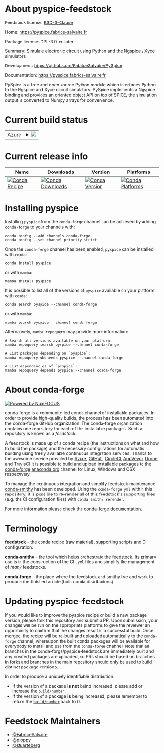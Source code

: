 About pyspice-feedstock
=======================

Feedstock license: [BSD-3-Clause](https://github.com/conda-forge/pyspice-feedstock/blob/main/LICENSE.txt)

Home: https://pyspice.fabrice-salvaire.fr

Package license: GPL-3.0-or-later

Summary: Simulate electronic circuit using Python and the Ngspice / Xyce simulators

Development: https://github.com/FabriceSalvaire/PySpice

Documentation: https://pyspice.fabrice-salvaire.fr

PySpice is a free and open source Python module which interfaces Python to
the Ngspice and Xyce circuit simulators. PySpice implements a Ngspice
binding and provides an oriented object API on top of SPICE, the simulation
output is converted to Numpy arrays for convenience.


Current build status
====================


<table>
    
  <tr>
    <td>Azure</td>
    <td>
      <details>
        <summary>
          <a href="https://dev.azure.com/conda-forge/feedstock-builds/_build/latest?definitionId=9693&branchName=main">
            <img src="https://dev.azure.com/conda-forge/feedstock-builds/_apis/build/status/pyspice-feedstock?branchName=main">
          </a>
        </summary>
        <table>
          <thead><tr><th>Variant</th><th>Status</th></tr></thead>
          <tbody><tr>
              <td>linux_64_python3.10.____cpython</td>
              <td>
                <a href="https://dev.azure.com/conda-forge/feedstock-builds/_build/latest?definitionId=9693&branchName=main">
                  <img src="https://dev.azure.com/conda-forge/feedstock-builds/_apis/build/status/pyspice-feedstock?branchName=main&jobName=linux&configuration=linux%20linux_64_python3.10.____cpython" alt="variant">
                </a>
              </td>
            </tr><tr>
              <td>linux_64_python3.11.____cpython</td>
              <td>
                <a href="https://dev.azure.com/conda-forge/feedstock-builds/_build/latest?definitionId=9693&branchName=main">
                  <img src="https://dev.azure.com/conda-forge/feedstock-builds/_apis/build/status/pyspice-feedstock?branchName=main&jobName=linux&configuration=linux%20linux_64_python3.11.____cpython" alt="variant">
                </a>
              </td>
            </tr><tr>
              <td>linux_64_python3.12.____cpython</td>
              <td>
                <a href="https://dev.azure.com/conda-forge/feedstock-builds/_build/latest?definitionId=9693&branchName=main">
                  <img src="https://dev.azure.com/conda-forge/feedstock-builds/_apis/build/status/pyspice-feedstock?branchName=main&jobName=linux&configuration=linux%20linux_64_python3.12.____cpython" alt="variant">
                </a>
              </td>
            </tr><tr>
              <td>linux_64_python3.13.____cp313</td>
              <td>
                <a href="https://dev.azure.com/conda-forge/feedstock-builds/_build/latest?definitionId=9693&branchName=main">
                  <img src="https://dev.azure.com/conda-forge/feedstock-builds/_apis/build/status/pyspice-feedstock?branchName=main&jobName=linux&configuration=linux%20linux_64_python3.13.____cp313" alt="variant">
                </a>
              </td>
            </tr><tr>
              <td>linux_64_python3.9.____cpython</td>
              <td>
                <a href="https://dev.azure.com/conda-forge/feedstock-builds/_build/latest?definitionId=9693&branchName=main">
                  <img src="https://dev.azure.com/conda-forge/feedstock-builds/_apis/build/status/pyspice-feedstock?branchName=main&jobName=linux&configuration=linux%20linux_64_python3.9.____cpython" alt="variant">
                </a>
              </td>
            </tr><tr>
              <td>osx_64_python3.10.____cpython</td>
              <td>
                <a href="https://dev.azure.com/conda-forge/feedstock-builds/_build/latest?definitionId=9693&branchName=main">
                  <img src="https://dev.azure.com/conda-forge/feedstock-builds/_apis/build/status/pyspice-feedstock?branchName=main&jobName=osx&configuration=osx%20osx_64_python3.10.____cpython" alt="variant">
                </a>
              </td>
            </tr><tr>
              <td>osx_64_python3.11.____cpython</td>
              <td>
                <a href="https://dev.azure.com/conda-forge/feedstock-builds/_build/latest?definitionId=9693&branchName=main">
                  <img src="https://dev.azure.com/conda-forge/feedstock-builds/_apis/build/status/pyspice-feedstock?branchName=main&jobName=osx&configuration=osx%20osx_64_python3.11.____cpython" alt="variant">
                </a>
              </td>
            </tr><tr>
              <td>osx_64_python3.12.____cpython</td>
              <td>
                <a href="https://dev.azure.com/conda-forge/feedstock-builds/_build/latest?definitionId=9693&branchName=main">
                  <img src="https://dev.azure.com/conda-forge/feedstock-builds/_apis/build/status/pyspice-feedstock?branchName=main&jobName=osx&configuration=osx%20osx_64_python3.12.____cpython" alt="variant">
                </a>
              </td>
            </tr><tr>
              <td>osx_64_python3.13.____cp313</td>
              <td>
                <a href="https://dev.azure.com/conda-forge/feedstock-builds/_build/latest?definitionId=9693&branchName=main">
                  <img src="https://dev.azure.com/conda-forge/feedstock-builds/_apis/build/status/pyspice-feedstock?branchName=main&jobName=osx&configuration=osx%20osx_64_python3.13.____cp313" alt="variant">
                </a>
              </td>
            </tr><tr>
              <td>osx_64_python3.9.____cpython</td>
              <td>
                <a href="https://dev.azure.com/conda-forge/feedstock-builds/_build/latest?definitionId=9693&branchName=main">
                  <img src="https://dev.azure.com/conda-forge/feedstock-builds/_apis/build/status/pyspice-feedstock?branchName=main&jobName=osx&configuration=osx%20osx_64_python3.9.____cpython" alt="variant">
                </a>
              </td>
            </tr><tr>
              <td>win_64_python3.10.____cpython</td>
              <td>
                <a href="https://dev.azure.com/conda-forge/feedstock-builds/_build/latest?definitionId=9693&branchName=main">
                  <img src="https://dev.azure.com/conda-forge/feedstock-builds/_apis/build/status/pyspice-feedstock?branchName=main&jobName=win&configuration=win%20win_64_python3.10.____cpython" alt="variant">
                </a>
              </td>
            </tr><tr>
              <td>win_64_python3.11.____cpython</td>
              <td>
                <a href="https://dev.azure.com/conda-forge/feedstock-builds/_build/latest?definitionId=9693&branchName=main">
                  <img src="https://dev.azure.com/conda-forge/feedstock-builds/_apis/build/status/pyspice-feedstock?branchName=main&jobName=win&configuration=win%20win_64_python3.11.____cpython" alt="variant">
                </a>
              </td>
            </tr><tr>
              <td>win_64_python3.12.____cpython</td>
              <td>
                <a href="https://dev.azure.com/conda-forge/feedstock-builds/_build/latest?definitionId=9693&branchName=main">
                  <img src="https://dev.azure.com/conda-forge/feedstock-builds/_apis/build/status/pyspice-feedstock?branchName=main&jobName=win&configuration=win%20win_64_python3.12.____cpython" alt="variant">
                </a>
              </td>
            </tr><tr>
              <td>win_64_python3.13.____cp313</td>
              <td>
                <a href="https://dev.azure.com/conda-forge/feedstock-builds/_build/latest?definitionId=9693&branchName=main">
                  <img src="https://dev.azure.com/conda-forge/feedstock-builds/_apis/build/status/pyspice-feedstock?branchName=main&jobName=win&configuration=win%20win_64_python3.13.____cp313" alt="variant">
                </a>
              </td>
            </tr><tr>
              <td>win_64_python3.9.____cpython</td>
              <td>
                <a href="https://dev.azure.com/conda-forge/feedstock-builds/_build/latest?definitionId=9693&branchName=main">
                  <img src="https://dev.azure.com/conda-forge/feedstock-builds/_apis/build/status/pyspice-feedstock?branchName=main&jobName=win&configuration=win%20win_64_python3.9.____cpython" alt="variant">
                </a>
              </td>
            </tr>
          </tbody>
        </table>
      </details>
    </td>
  </tr>
</table>

Current release info
====================

| Name | Downloads | Version | Platforms |
| --- | --- | --- | --- |
| [![Conda Recipe](https://img.shields.io/badge/recipe-pyspice-green.svg)](https://anaconda.org/conda-forge/pyspice) | [![Conda Downloads](https://img.shields.io/conda/dn/conda-forge/pyspice.svg)](https://anaconda.org/conda-forge/pyspice) | [![Conda Version](https://img.shields.io/conda/vn/conda-forge/pyspice.svg)](https://anaconda.org/conda-forge/pyspice) | [![Conda Platforms](https://img.shields.io/conda/pn/conda-forge/pyspice.svg)](https://anaconda.org/conda-forge/pyspice) |

Installing pyspice
==================

Installing `pyspice` from the `conda-forge` channel can be achieved by adding `conda-forge` to your channels with:

```
conda config --add channels conda-forge
conda config --set channel_priority strict
```

Once the `conda-forge` channel has been enabled, `pyspice` can be installed with `conda`:

```
conda install pyspice
```

or with `mamba`:

```
mamba install pyspice
```

It is possible to list all of the versions of `pyspice` available on your platform with `conda`:

```
conda search pyspice --channel conda-forge
```

or with `mamba`:

```
mamba search pyspice --channel conda-forge
```

Alternatively, `mamba repoquery` may provide more information:

```
# Search all versions available on your platform:
mamba repoquery search pyspice --channel conda-forge

# List packages depending on `pyspice`:
mamba repoquery whoneeds pyspice --channel conda-forge

# List dependencies of `pyspice`:
mamba repoquery depends pyspice --channel conda-forge
```


About conda-forge
=================

[![Powered by
NumFOCUS](https://img.shields.io/badge/powered%20by-NumFOCUS-orange.svg?style=flat&colorA=E1523D&colorB=007D8A)](https://numfocus.org)

conda-forge is a community-led conda channel of installable packages.
In order to provide high-quality builds, the process has been automated into the
conda-forge GitHub organization. The conda-forge organization contains one repository
for each of the installable packages. Such a repository is known as a *feedstock*.

A feedstock is made up of a conda recipe (the instructions on what and how to build
the package) and the necessary configurations for automatic building using freely
available continuous integration services. Thanks to the awesome service provided by
[Azure](https://azure.microsoft.com/en-us/services/devops/), [GitHub](https://github.com/),
[CircleCI](https://circleci.com/), [AppVeyor](https://www.appveyor.com/),
[Drone](https://cloud.drone.io/welcome), and [TravisCI](https://travis-ci.com/)
it is possible to build and upload installable packages to the
[conda-forge](https://anaconda.org/conda-forge) [anaconda.org](https://anaconda.org/)
channel for Linux, Windows and OSX respectively.

To manage the continuous integration and simplify feedstock maintenance
[conda-smithy](https://github.com/conda-forge/conda-smithy) has been developed.
Using the ``conda-forge.yml`` within this repository, it is possible to re-render all of
this feedstock's supporting files (e.g. the CI configuration files) with ``conda smithy rerender``.

For more information please check the [conda-forge documentation](https://conda-forge.org/docs/).

Terminology
===========

**feedstock** - the conda recipe (raw material), supporting scripts and CI configuration.

**conda-smithy** - the tool which helps orchestrate the feedstock.
                   Its primary use is in the construction of the CI ``.yml`` files
                   and simplify the management of *many* feedstocks.

**conda-forge** - the place where the feedstock and smithy live and work to
                  produce the finished article (built conda distributions)


Updating pyspice-feedstock
==========================

If you would like to improve the pyspice recipe or build a new
package version, please fork this repository and submit a PR. Upon submission,
your changes will be run on the appropriate platforms to give the reviewer an
opportunity to confirm that the changes result in a successful build. Once
merged, the recipe will be re-built and uploaded automatically to the
`conda-forge` channel, whereupon the built conda packages will be available for
everybody to install and use from the `conda-forge` channel.
Note that all branches in the conda-forge/pyspice-feedstock are
immediately built and any created packages are uploaded, so PRs should be based
on branches in forks and branches in the main repository should only be used to
build distinct package versions.

In order to produce a uniquely identifiable distribution:
 * If the version of a package **is not** being increased, please add or increase
   the [``build/number``](https://docs.conda.io/projects/conda-build/en/latest/resources/define-metadata.html#build-number-and-string).
 * If the version of a package **is** being increased, please remember to return
   the [``build/number``](https://docs.conda.io/projects/conda-build/en/latest/resources/define-metadata.html#build-number-and-string)
   back to 0.

Feedstock Maintainers
=====================

* [@FabriceSalvaire](https://github.com/FabriceSalvaire/)
* [@proppy](https://github.com/proppy/)
* [@stuarteberg](https://github.com/stuarteberg/)

